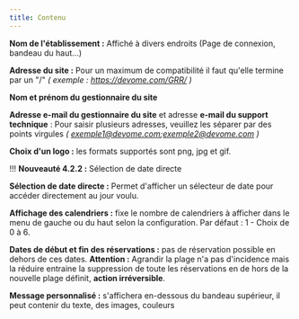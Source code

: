 ```yaml
---
title: Contenu
---
```




**Nom de l'établissement :** Affiché à divers endroits (Page de connexion, bandeau du haut...)

**Adresse du site :** Pour un maximum de compatibilité il faut qu'elle termine par un  "/" _( exemple : https://devome.com/GRR/ )_

**Nom et prénom du gestionnaire du site**

**Adresse e-mail du gestionnaire du site** et adresse **e-mail du support technique** :  Pour saisir plusieurs adresses, veuillez les séparer par des points virgules _( exemple1@devome.com;exemple2@devome.com )_

**Choix d'un logo :** les formats supportés sont png, jpg et gif.

!!! **Nouveauté 4.2.2 :** Sélection de date directe

**Sélection de date directe :** Permet d'afficher un sélecteur de date pour accéder directement au jour voulu.

**Affichage des calendriers :** fixe le nombre de calendriers à afficher dans le menu de gauche ou du haut selon la configuration. Par défaut : 1 - Choix de 0 à 6.

**Dates de début et fin des réservations :** pas de réservation possible en dehors de ces dates. **Attention :** Agrandir la plage n'a pas d'incidence mais la réduire entraine la suppression de toute les réservations en de hors de la nouvelle plage définit, **action irréversible**.

**Message personnalisé :** s'affichera en-dessous du bandeau supérieur, il peut contenir du texte, des images, couleurs
